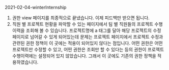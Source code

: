 2021-02-04-winterInternship

1. 권한 view 페이지를 최종적으로 끝냈습니다. 이제 피드백만 받으면 됩니다.
2. 직원 별 프로젝트 현황을 파악할 수 있는 페이지에서 팀 별 직원들의 프로젝트 수행이력을 조회해 볼 수 있습니다. 프로젝트명에 a 태그를 달아 해당 프로젝트의 수정 페이지로 넘어갈 수 있게 되어있는데 문제는 프로젝트 페이지에서 프로젝트 수정과 관련된 권한 정책이 이 곳에는 적용이 되어있지 않다는 점입니다. 어떤 권한은 어떤 프로젝트만 수정할 수 있고, 어떤 권한은 조회만 할 수 있다는 등의 권한이 프로젝트 수행이력에는 설정되어 있지 않았습니다. 그래서 이 곳에도 기존의 권한 정책을 적용하였습니다.